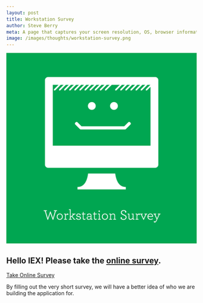 ```yaml
---
layout: post
title: Workstation Survey
author: Steve Berry
meta: A page that captures your screen resolution, OS, browser information and more.
image: /images/thoughts/workstation-survey.png
---
```


<img src="/images/thoughts/workstation-survey.png" alt="Workstation Surveys" class="scale-with-grid"/>

<h2>Hello IEX! Please take the <a href="http://thoughtmerchants.wufoo.com/forms/iex-computer-workstation-survey/" target="blank">online survey</a>.</h2>

<a href="http://thoughtmerchants.wufoo.com/forms/iex-computer-workstation-survey/" target="blank" class="linkbox">Take Online Survey</a>

By filling out the very short survey, we will have a better idea of who we are building the application for.
